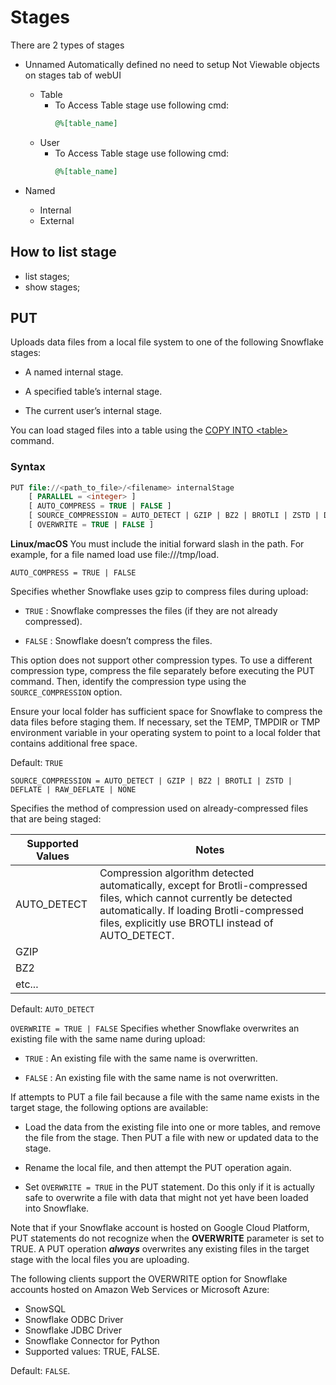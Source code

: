 # Stages

There are 2 types of stages

- Unnamed
    Automatically defined no need to setup
    Not Viewable objects on stages tab of webUI

  - Table
    - To Access Table stage use following cmd:
        ```sql
        @%[table_name]
        ```
  - User
    - To Access Table stage use following cmd:
        ```sql
        @%[table_name]
        ```
- Named
  - Internal
  - External 
  
## How to list stage

- list stages;
- show stages;


## PUT
Uploads data files from a local file system to one of the following Snowflake stages:

- A named internal stage.

- A specified table’s internal stage.

- The current user’s internal stage.
  
You can load staged files into a table using the [COPY INTO \<table>](https://docs.snowflake.com/en/sql-reference/sql/copy-into-table) command.

### Syntax

```sql
PUT file://<path_to_file>/<filename> internalStage
    [ PARALLEL = <integer> ]
    [ AUTO_COMPRESS = TRUE | FALSE ]
    [ SOURCE_COMPRESSION = AUTO_DETECT | GZIP | BZ2 | BROTLI | ZSTD | DEFLATE | RAW_DEFLATE | NONE ]
    [ OVERWRITE = TRUE | FALSE ]
```

**Linux/macOS** You must include the initial forward slash in the path. For example, for a file named load use file:///tmp/load.

`AUTO_COMPRESS = TRUE | FALSE`

Specifies whether Snowflake uses gzip to compress files during upload:

- `TRUE` : Snowflake compresses the files (if they are not already compressed).

- `FALSE` : Snowflake doesn’t compress the files.

This option does not support other compression types. To use a different compression type, compress the file separately before executing the PUT command. Then, identify the compression type using the `SOURCE_COMPRESSION` option.

Ensure your local folder has sufficient space for Snowflake to compress the data files before staging them. If necessary, set the TEMP, TMPDIR or TMP environment variable in your operating system to point to a local folder that contains additional free space.

Default: `TRUE`

`SOURCE_COMPRESSION = AUTO_DETECT | GZIP | BZ2 | BROTLI | ZSTD | DEFLATE | RAW_DEFLATE | NONE`

Specifies the method of compression used on already-compressed files that are being staged:

| Supported Values | Notes |
|--|--|
| AUTO_DETECT | Compression algorithm detected automatically, except for Brotli-compressed files, which cannot currently be detected automatically. If loading Brotli-compressed files, explicitly use BROTLI instead of AUTO_DETECT. |
| GZIP |
| BZ2 | 
| etc... |

Default: `AUTO_DETECT`



` OVERWRITE = TRUE | FALSE `
Specifies whether Snowflake overwrites an existing file with the same name during upload:

- `TRUE` : An existing file with the same name is overwritten.

- `FALSE` : An existing file with the same name is not overwritten.

If attempts to PUT a file fail because a file with the same name exists in the target stage, the following options are available:

- Load the data from the existing file into one or more tables, and remove the file from the stage. Then PUT a file with new or updated data to the stage.

- Rename the local file, and then attempt the PUT operation again.

- Set `OVERWRITE = TRUE` in the PUT statement. Do this only if it is actually safe to overwrite a file with data that might not yet have been loaded into Snowflake.

Note that if your Snowflake account is hosted on Google Cloud Platform, PUT statements do not recognize when the **OVERWRITE** parameter is set to TRUE. A PUT operation **_always_** overwrites any existing files in the target stage with the local files you are uploading.

The following clients support the OVERWRITE option for Snowflake accounts hosted on Amazon Web Services or Microsoft Azure:

- SnowSQL
- Snowflake ODBC Driver
- Snowflake JDBC Driver 
- Snowflake Connector for Python
- Supported values: TRUE, FALSE.

Default: `FALSE`.